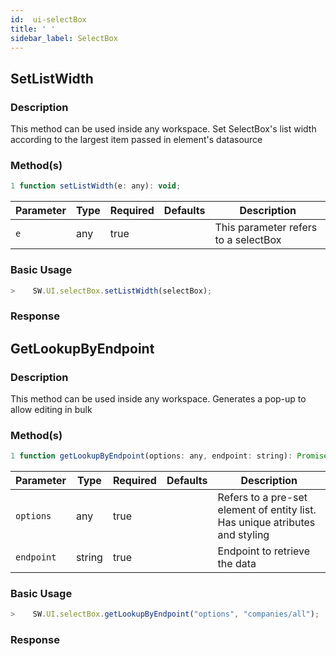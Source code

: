 ```yaml
---
id:  ui-selectBox
title: ' '
sidebar_label: SelectBox
---
```


## SetListWidth

<h3>Description</h3>

This method can be used inside any workspace. Set SelectBox's list width according to the largest item passed in element's datasource

<h3>Method(s)</h3>

```js {3}
1 function setListWidth(e: any): void;
```
<table className="custom-table">
    <thead>
        <tr>
            <th>Parameter</th>
            <th>Type</th>
            <th>Required</th>
            <th>Defaults</th>
            <th>Description</th>
        </tr>
    </thead>
    <tbody>
        <tr className="selected">
            <td><code>e</code></td>
            <td>any</td>
            <td>true</td>
            <td></td>
            <td>This parameter refers to a selectBox</td>
        </tr>
    </tbody>
</table>

<h3>Basic Usage</h3>

```javascript
>    SW.UI.selectBox.setListWidth(selectBox);
```
<h3>Response</h3>

## GetLookupByEndpoint

<h3>Description</h3>

This method can be used inside any workspace. Generates a pop-up to allow editing in bulk
<h3>Method(s)</h3>

```js {3}
1 function getLookupByEndpoint(options: any, endpoint: string): Promise<any>;
```
<table className="custom-table">
    <thead>
        <tr>
            <th>Parameter</th>
            <th>Type</th>
            <th>Required</th>
            <th>Defaults</th>
            <th>Description</th>
        </tr>
    </thead>
    <tbody>
        <tr className="selected">
            <td><code>options</code></td>
            <td>any</td>
            <td>true</td>
            <td></td>
            <td>Refers to a pre-set element of entity list. Has unique atributes and styling</td>
        </tr>
        <tr className="selected">
            <td><code>endpoint</code></td>
            <td>string</td>
            <td>true</td>
            <td></td>
            <td>Endpoint to retrieve the data</td>
        </tr>
    </tbody>
</table>

<h3>Basic Usage</h3>

```javascript
>    SW.UI.selectBox.getLookupByEndpoint("options", "companies/all");
```
<h3>Response</h3>
